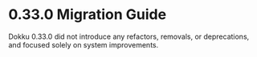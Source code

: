 # 0.33.0 Migration Guide

Dokku 0.33.0 did not introduce any refactors, removals, or deprecations, and focused solely on system improvements.

